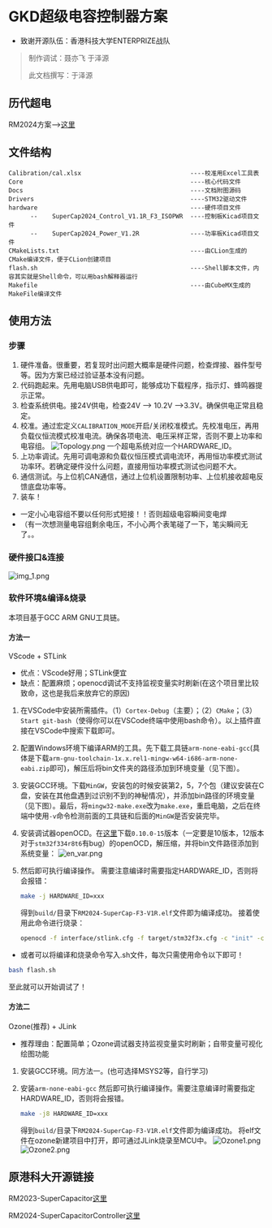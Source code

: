 # GKD超级电容控制器方案

- 致谢开源队伍：香港科技大学ENTERPRIZE战队

>制作调试：聂亦飞 于泽源
>
>此文档撰写：于泽源

## 历代超电

RM2024方案-->[这里](https://github.com/GKD-RM-Lab/RM_supercap-control-module)

## 文件结构

```text
Calibration/cal.xlsx                              ----校准用Excel工具表
Core                                              ----核心代码文件
Docs                                              ----文档附图源码
Drivers                                           ----STM32驱动文件
hardware                                          ----硬件项目文件
      --    SuperCap2024_Control_V1.1R_F3_ISOPWR  ----控制板Kicad项目文件
      --    SuperCap2024_Power_V1.2R              ----功率板Kicad项目文件
CMakeLists.txt                                    ----由CLion生成的CMake编译文件，便于CLion创建项目
flash.sh                                          ----Shell脚本文件，内容其实就是Shell命令，可以用bash解释器运行
Makefile                                          ----由CubeMX生成的MakeFile编译文件
```

## 使用方法

### 步骤

1. 硬件准备。很重要，若复现时出问题大概率是硬件问题，检查焊接、器件型号等。因为方案已经过验证基本没有问题。
2. 代码跑起来。先用电脑USB供电即可，能够成功下载程序，指示灯、蜂鸣器提示正常。
3. 检查系统供电。接24V供电，检查24V --> 10.2V -->3.3V。确保供电正常且稳定。
4. 校准。通过宏定义`CALIBRATION_MODE`开启/关闭校准模式。先校准电压，再用负载仪恒流模式校准电流。确保各项电流、电压采样正常，否则不要上功率和电容组。
   ![Topology.png](Docs/Topology.png)
   一个超电系统对应一个HARDWARE_ID。
5. 上功率调试。先用可调电源和负载仪恒压模式调电流环，再用恒功率模式测试功率环。若确定硬件没什么问题，直接用恒功率模式测试也问题不大。
6. 通信测试。与上位机CAN通信，通过上位机设置限制功率、上位机接收超电反馈底盘功率等。
7. 装车！

- 一定小心电容组不要以任何形式短接！！否则超级电容瞬间变电焊
- （有一次想测量电容组剩余电压，不小心两个表笔碰了一下，笔尖瞬间无了。。

### 硬件接口&连接

![img_1.png](Docs/img_1.png)

### 软件环境&编译&烧录

本项目基于GCC ARM GNU工具链。

#### 方法一

VScode + STLink

- 优点：VScode好用；STLink便宜
- 缺点：配置麻烦；openocd调试不支持监视变量实时刷新(在这个项目里比较致命，这也是我后来放弃它的原因)

1. 在VSCode中安装所需插件。（1）`Cortex-Debug`（主要）；（2）`CMake`；（3）`Start git-bash`（使得你可以在VSCode终端中使用bash命令）。以上插件直接在VSCode中搜索下载即可。
2. 配置Windows环境下编译ARM的工具。先下载工具链`arm-none-eabi-gcc`(具体是下载`arm-gnu-toolchain-1x.x.rel1-mingw-w64-i686-arm-none-eabi.zip`即可)，解压后将bin文件夹的路径添加到环境变量（见下图）。
3. 安装GCC环境。下载`MinGW`，安装包的时候安装第2，5，7个包（建议安装在C盘，安装在其他盘遇到过识别不到的神秘情况），并添加bin路径的环境变量（见下图）。最后，将`mingw32-make.exe`改为`make.exe`，重启电脑，之后在终端中使用`-v`命令检测前面的工具链和后面的`MinGW`是否安装完毕。
4. 安装调试器openOCD。在[这里](https://github.com/xpack-dev-tools/openocd-xpack/releases)下载`0.10.0-15`版本（一定要是10版本，12版本对于`stm32f334r8t6`有bug）的openOCD，解压缩，并将bin文件路径添加到系统变量：
![en_var.png](Docs/en_var.png)
1. 然后即可执行编译操作。
   需要注意编译时需要指定HARDWARE_ID，否则将会报错：
  
   ```bash
   make -j HARDWARE_ID=xxx
   ```

   得到`build/`目录下`RM2024-SuperCap-F3-V1R.elf`文件即为编译成功。
   接着使用此命令进行烧录：

   ```bash
   openocd -f interface/stlink.cfg -f target/stm32f3x.cfg -c "init" -c "halt" -c "program build/RM2024-SuperCap-F3-V1R.bin 0x08000000 verify" -c "reset run" -c "exit"`
   ```

- 或者可以将编译和烧录命令写入.sh文件，每次只需使用命令以下即可！

```bash
bash flash.sh
```

至此就可以开始调试了！

#### 方法二

Ozone(推荐) + JLink

- 推荐理由：配置简单；Ozone调试器支持监视变量实时刷新；自带变量可视化绘图功能

1. 安装GCC环境。同方法一。(也可选择MSYS2等，自行学习)
2. 安装`arm-none-eabi-gcc`
   然后即可执行编译操作。需要注意编译时需要指定HARDWARE_ID，否则将会报错。

   ```bash
   make -j8 HARDWARE_ID=xxx
   ```

   得到`build/`目录下`RM2024-SuperCap-F3-V1R.elf`文件即为编译成功。
   将elf文件在ozone新建项目中打开，即可通过JLink烧录至MCU中。
   ![Ozone1.png](Docs/Ozone1.png) ![Ozone2.png](Docs/Ozone2.png)

## 原港科大开源链接

RM2023-SuperCapacitor[这里](https://github.com/hkustenterprize/RM2023-SuperCapacitor)

RM2024-SuperCapacitorController[这里](https://github.com/hkustenterprize/RM2024-SuperCapacitorController)
